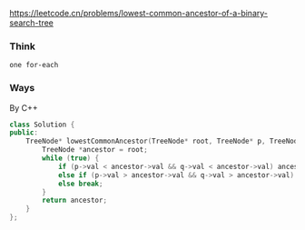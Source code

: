 https://leetcode.cn/problems/lowest-common-ancestor-of-a-binary-search-tree

### Think
```
one for-each
```

### Ways
By C++
```C++
class Solution {
public:
    TreeNode* lowestCommonAncestor(TreeNode* root, TreeNode* p, TreeNode* q) {
        TreeNode *ancestor = root;
        while (true) {
            if (p->val < ancestor->val && q->val < ancestor->val) ancestor = ancestor->left;
            else if (p->val > ancestor->val && q->val > ancestor->val) ancestor = ancestor->right;
            else break;
        }
        return ancestor;
    }
};
```
